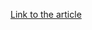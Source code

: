 [Link to the article](https://blog.eclecticiq.com/chinese-state-sponsored-cyber-espionage-activity-targeting-semiconductor-industry-in-east-asia?hsLang=en)
